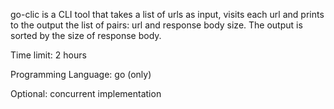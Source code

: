 go-clic is a CLI tool that takes a list of urls as input, visits each url and
prints to the output the list of pairs: url and response body size. The output is sorted by the size of response body.

Time limit: 2 hours

Programming Language: go (only)

Optional:
concurrent implementation

